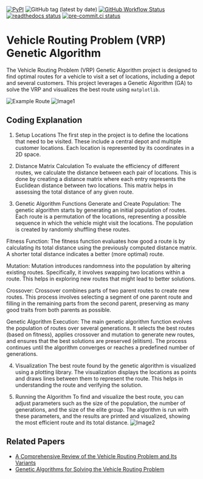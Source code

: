 [![PyPI](https://img.shields.io/pypi/v/vrp-genetic-algo)](https://pypi.org/project/vrp-genetic-algo/)
![GitHub tag (latest by date)](https://img.shields.io/github/v/tag/vrp-genetic-algo/vrp-genetic-algo)
[![GitHub Workflow Status](https://github.com/yourusername/vrp-genetic-algo/actions/workflows/ci.yml/badge.svg)](https://github.com/yourusername/vrp-genetic-algo/actions/workflows/ci.yml)
[![readthedocs status](https://readthedocs.org/projects/vrp-genetic-algo/badge/?version=latest)](https://vrp-genetic-algo.readthedocs.io/en/latest/)
[![pre-commit.ci status](https://results.pre-commit.ci/badge/github/yourusername/vrp-genetic-algo/dev.svg)](https://results.pre-commit.ci/latest/github/yourusername/vrp-genetic-algo/dev)

# Vehicle Routing Problem (VRP) Genetic Algorithm

The Vehicle Routing Problem (VRP) Genetic Algorithm project is designed to find optimal routes for a vehicle to visit a set of locations, including a depot and several customers. This project leverages a Genetic Algorithm (GA) to solve the VRP and visualizes the best route using `matplotlib`.

![Example Route](https://github.com/yourusername/vrp-genetic-algo/blob/main/docs/example-route.png?raw=true)
![Image1](https://github.com/user-attachments/assets/97390b6c-ea63-41c5-b113-5c1559d659e1)

## Coding Explanation
1. Setup Locations
The first step in the project is to define the locations that need to be visited. These include a central depot and multiple customer locations. Each location is represented by its coordinates in a 2D space.

2. Distance Matrix Calculation
To evaluate the efficiency of different routes, we calculate the distance between each pair of locations. This is done by creating a distance matrix where each entry represents the Euclidean distance between two locations. This matrix helps in assessing the total distance of any given route.

3. Genetic Algorithm Functions
Generate and Create Population:
The genetic algorithm starts by generating an initial population of routes. Each route is a permutation of the locations, representing a possible sequence in which the vehicle might visit the locations. The population is created by randomly shuffling these routes.

Fitness Function:
The fitness function evaluates how good a route is by calculating its total distance using the previously computed distance matrix. A shorter total distance indicates a better (more optimal) route.

Mutation:
Mutation introduces randomness into the population by altering existing routes. Specifically, it involves swapping two locations within a route. This helps in exploring new routes that might lead to better solutions.

Crossover:
Crossover combines parts of two parent routes to create new routes. This process involves selecting a segment of one parent route and filling in the remaining parts from the second parent, preserving as many good traits from both parents as possible.

Genetic Algorithm Execution:
The main genetic algorithm function evolves the population of routes over several generations. It selects the best routes (based on fitness), applies crossover and mutation to generate new routes, and ensures that the best solutions are preserved (elitism). The process continues until the algorithm converges or reaches a predefined number of generations.

4. Visualization
The best route found by the genetic algorithm is visualized using a plotting library. The visualization displays the locations as points and draws lines between them to represent the route. This helps in understanding the route and verifying the solution.

5. Running the Algorithm
To find and visualize the best route, you can adjust parameters such as the size of the population, the number of generations, and the size of the elite group. The algorithm is run with these parameters, and the results are printed and visualized, showing the most efficient route and its total distance.
![Image2](https://github.com/user-attachments/assets/851e9858-3a34-48c3-a444-079d7ce19025)

## Related Papers

- [A Comprehensive Review of the Vehicle Routing Problem and Its Variants](https://arxiv.org/abs/2401.06379)
- [Genetic Algorithms for Solving the Vehicle Routing Problem](https://arxiv.org/abs/2402.01353)
